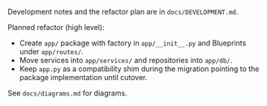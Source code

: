 Development notes and the refactor plan are in `docs/DEVELOPMENT.md`.

Planned refactor (high level):
- Create `app/` package with factory in `app/__init__.py` and Blueprints under
  `app/routes/`.
- Move services into `app/services/` and repositories into `app/db/`.
- Keep `app.py` as a compatibility shim during the migration pointing to the
  package implementation until cutover.

See `docs/diagrams.md` for diagrams.
